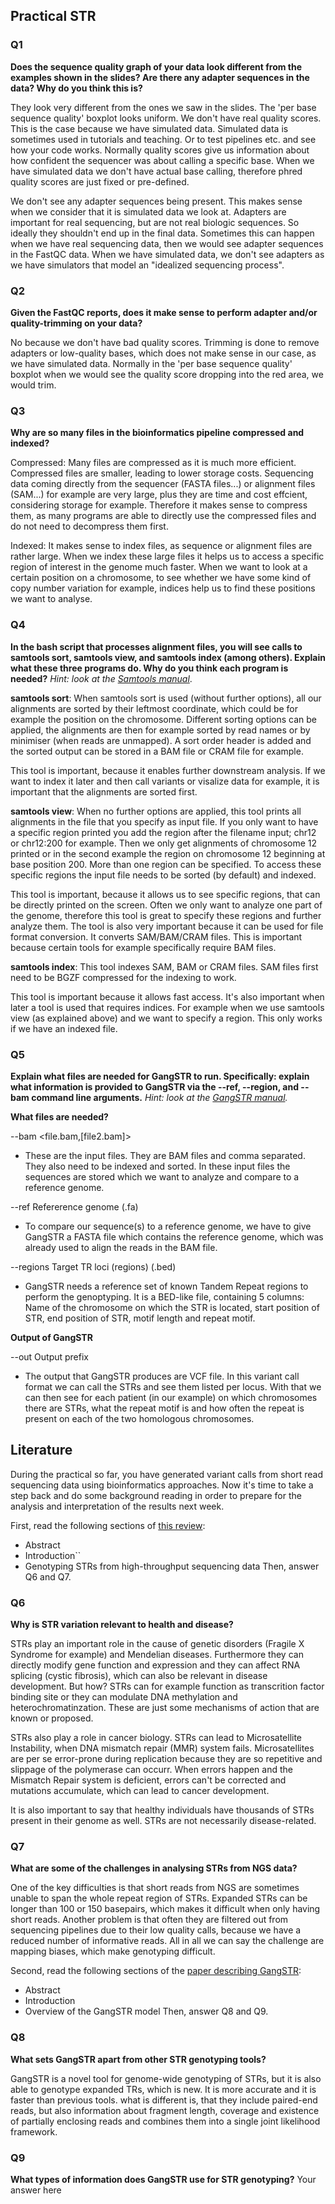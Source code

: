 ## Practical STR

### Q1
**Does the sequence quality graph of your data look different from the examples shown in the slides? Are there any adapter sequences in the data? Why do you think this is?**

They look very different from the ones we saw in the slides. The 'per base sequence quality' boxplot looks uniform. We don't have real quality scores. This is the case because we have simulated data. Simulated data is sometimes used in tutorials and teaching. Or to test pipelines etc. and see how your code works.
Normally quality scores give us information about how confident the sequencer was about calling a specific base. When we have simulated data we don't have actual base calling, therefore phred quality scores are just fixed or pre-defined.

We don't see any adapter sequences being present. This makes sense when we consider that it is simulated data we look at. Adapters are important for real sequencing, but are not real biologic sequences. So ideally they shouldn't end up in the final data. Sometimes this can happen when we have real sequencing data, then we would see adapter sequences in the FastQC data. When we have simulated data, we don't see adapters as we have simulators that model an "idealized sequencing process".


### Q2
**Given the FastQC reports, does it make sense to perform adapter and/or quality-trimming on your data?**

No because we don't have bad quality scores. Trimming is done to remove adapters or low-quality bases, which does not make sense in our case, as we have simulated data. Normally in the 'per base sequence quality' boxplot when we would see the quality score dropping into the red area, we would trim.

### Q3
**Why are so many files in the bioinformatics pipeline compressed and indexed?**

Compressed: Many files are compressed as it is much more efficient. Compressed files are smaller, leading to lower storage costs. Sequencing data coming directly from the sequencer (FASTA files...) or alignment files (SAM...) for example are very large, plus they are time and cost effcient, considering storage for example. Therefore it makes sense to compress them, as many programs are able to directly use the compressed files and do not need to decompress them first.

Indexed: It makes sense to index files, as sequence or alignment files are rather large. When we index these large files it helps us to access a specific region of interest in the genome much faster. When we want to look at a certain position on a chromosome, to see whether we have some kind of copy number variation for example, indices help us to find these positions we want to analyse. 

### Q4
**In the bash script that processes alignment files, you will see calls to samtools sort, samtools view, and samtools index (among others). Explain what these three programs do. Why do you think each program is needed?**
*Hint: look at the [Samtools manual](http://www.htslib.org/doc/samtools.html)*.

**samtools sort**: When samtools sort is used (without further options), all our alignments are sorted by their leftmost coordinate, which could be for example the position on the chromosome. Different sorting options can be applied, the alignments are then for example sorted by read names or by minimiser (when reads are unmapped). A sort order header is added and the sorted output can be stored in a BAM file or CRAM file for example.

This tool is important, because it enables further downstream analysis. If we want to index it later and then call variants or visalize data for example, it is important that the alignments are sorted first.

**samtools view**: When no further options are applied, this tool prints all alignments in the file that you specify as input file. If you only want to have a specific region printed you add the region after the filename input; chr12 or chr12:200 for example. Then we only get alignments of chromosome 12 printed or in the second example the region on chromosome 12 beginning at base position 200. More than one region can be specified. To access these specific regions the input file needs to be sorted (by default) and indexed. 

This tool is important, because it allows us to see specific regions, that can be directly printed on the screen. Often we only want to analyze one part of the genome, therefore this tool is great to specify these regions and further analyze them. The tool is also very important because it can be used for file format conversion. It converts SAM/BAM/CRAM files. This is important because certain tools for example specifically require BAM files.

**samtools index**: This tool indexes SAM, BAM or CRAM files. SAM files first need to be BGZF compressed for the indexing to work. 

This tool is important because it allows fast access. It's also important when later a tool is used that requires indices. For example when we use samtools view (as explained above) and we want to specify a region. This only works if we have an indexed file.

### Q5
**Explain what files are needed for GangSTR to run. Specifically: explain what information is provided to GangSTR via the --ref, --region, and --bam command line arguments.**
*Hint: look at the [GangSTR manual](https://github.com/gymreklab/gangstr).*

**What files are needed?**

--bam <file.bam,[file2.bam]>
  * These are the input files. They are BAM files and comma separated. They also need to be indexed and sorted.
    In these input files the sequences are stored which we want to analyze and compare to a reference genome.
    
--ref Refererence genome (.fa) 
  * To compare our sequence(s) to a reference genome, we have to give GangSTR a FASTA file which contains the
    reference genome, which was already used to align the reads in the BAM file.
  
--regions Target TR loci (regions) (.bed) 
  * GangSTR needs a reference set of known Tandem Repeat regions to perform the genoptyping. It is a BED-like file,
    containing 5 columns: Name of the chromosome on which the STR is located, start position of STR, end position
    of STR, motif length and repeat motif.

**Output of GangSTR**

--out Output prefix
  * The output that GangSTR produces are VCF file. In this variant call format we can call the STRs and see
    them listed per locus. With that we can then see for each patient (in our example) on which chromosomes
    there are STRs, what the repeat motif is and how often the repeat is present on each of the two homologous chromosomes.


## Literature
During the practical so far, you have generated variant calls from short read sequencing data using bioinformatics approaches. Now it's time to take a step back and do some background reading in order to prepare for the analysis and interpretation of the results next week. 

First, read the following sections of [this review](https://www.sciencedirect.com/science/article/pii/S0959437X16301538):
* Abstract
* Introduction``
* Genotyping STRs from high-throughput sequencing data
Then, answer Q6 and Q7.

### Q6
**Why is STR variation relevant to health and disease?**

STRs play an important role in the cause of genetic disorders (Fragile X Syndrome for example) and Mendelian diseases. Furthermore they can directly modify gene function and expression and they can affect RNA splicing (cystic fibrosis), which can also be relevant in disease development. But how? STRs can for example function as transcrition factor binding site or they can modulate DNA methylation and heterochromatinzation. These are just some mechanisms of action that are known or proposed.

STRs also play a role in cancer biology. STRs can lead to Microsatellite Instability, when DNA mismatch repair (MMR) system fails. Microsatellites are per se error-prone during replication because they are so repetitive and slippage of the polymerase can occurr. When errors happen and the Mismatch Repair system is deficient, errors can't be corrected and mutations accumulate, which can lead to cancer development.

It is also important to say that healthy individuals have thousands of STRs present in their genome as well. STRs are not necessarily disease-related.


### Q7
**What are some of the challenges in analysing STRs from NGS data?**

One of the key difficulties is that short reads from NGS are sometimes unable to span the whole repeat region of STRs. Expanded STRs can be longer than 100 or 150 basepairs, which makes it difficult when only having short reads. Another problem is that often they are filtered out from sequencing pipelines due to
their low quality calls, because we have a reduced number of informative reads. 
All in all we can say the challenge are mapping biases, which  make genotyping difficult.


Second, read the following sections of the [paper describing GangSTR](https://academic.oup.com/nar/article/47/15/e90/5518310):
* Abstract
* Introduction
* Overview of the GangSTR model
Then, answer Q8 and Q9.

### Q8
**What sets GangSTR apart from other STR genotyping tools?**

GangSTR is a novel tool for genome-wide genotyping of STRs, but it is also able to genotype expanded TRs, which is new. It is more accurate and it is faster than previous tools. what is different is, that they include paired-end reads, but also information about fragment length, coverage and existence of partially enclosing reads and combines them into a single joint likelihood framework. 

### Q9
**What types of information does GangSTR use for STR genotyping?**
Your answer here
